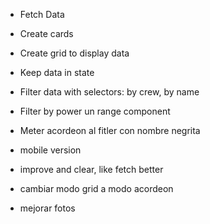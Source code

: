 - Fetch Data
- Create cards
- Create grid to display data
- Keep data in state
- Filter data with selectors: by crew, by name
- Filter by power un range component
- Meter acordeon al fitler con nombre negrita

- mobile version
- improve and clear, like fetch better

- cambiar modo grid a modo acordeon
- mejorar fotos